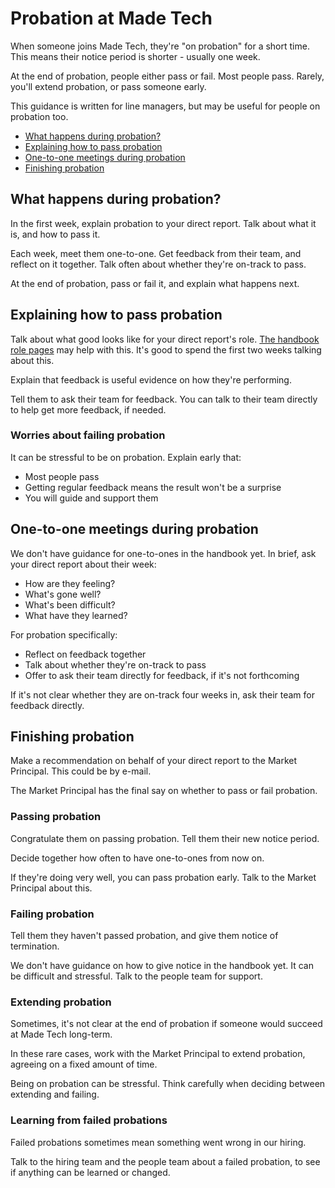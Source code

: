 # Probation at Made Tech

When someone joins Made Tech, they're "on probation" for a short time.
This means their notice period is shorter - usually one week.

At the end of probation, people either pass or fail. Most people pass.
Rarely, you'll extend probation, or pass someone early.

This guidance is written for line managers, but may be useful for people on probation too.

- [What happens during probation?](#what-happens-during-probation)
- [Explaining how to pass probation](#explaining-how-to-pass-probation)
- [One-to-one meetings during probation](#one-to-one-meetings-during-probation)
- [Finishing probation](#finishing-probation)

## What happens during probation?

In the first week, explain probation to your direct report. Talk about what it is, and how to pass it.

Each week, meet them one-to-one.
Get feedback from their team, and reflect on it together.
Talk often about whether they're on-track to pass.

At the end of probation, pass or fail it, and explain what happens next.

## Explaining how to pass probation

Talk about what good looks like for your direct report's role. [The handbook role pages](../../roles/README.md) may help with this.
It's good to spend the first two weeks talking about this.

Explain that feedback is useful evidence on how they're performing.

Tell them to ask their team for feedback. You can talk to their team directly to help get more feedback, if needed.

### Worries about failing probation

It can be stressful to be on probation. Explain early that:
- Most people pass
- Getting regular feedback means the result won't be a surprise
- You will guide and support them

## One-to-one meetings during probation

We don't have guidance for one-to-ones in the handbook yet. In brief, ask your direct report about their week:
- How are they feeling?
- What's gone well?
- What's been difficult?
- What have they learned?

For probation specifically:
- Reflect on feedback together
- Talk about whether they're on-track to pass
- Offer to ask their team directly for feedback, if it's not forthcoming

If it's not clear whether they are on-track four weeks in, ask their team for feedback directly.

## Finishing probation

Make a recommendation on behalf of your direct report to the Market Principal. This could be by e-mail.

The Market Principal has the final say on whether to pass or fail probation.

### Passing probation

Congratulate them on passing probation. Tell them their new notice period.

Decide together how often to have one-to-ones from now on.

If they're doing very well, you can pass probation early. Talk to the Market Principal about this.

### Failing probation

Tell them they haven't passed probation, and give them notice of termination.

We don't have guidance on how to give notice in the handbook yet. It can be difficult and stressful. Talk to the people team for support.

### Extending probation

Sometimes, it's not clear at the end of probation if someone would succeed at Made Tech long-term.

In these rare cases, work with the Market Principal to extend probation, agreeing on a fixed amount of time.

Being on probation can be stressful. Think carefully when deciding between extending and failing.

### Learning from failed probations

Failed probations sometimes mean something went wrong in our hiring.

Talk to the hiring team and the people team about a failed probation, to see if anything can be learned or changed.
